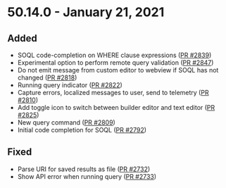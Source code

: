# 50.14.0 - January 21, 2021

## Added

- SOQL code-completion on WHERE clause expressions ([PR #2839](https://github.com/forcedotcom/salesforcedx-vscode/pull/2839))
- Experimental option to perform remote query validation ([PR #2847](https://github.com/forcedotcom/salesforcedx-vscode/pull/2847))
- Do not emit message from custom editor to webview if SOQL has not changed ([PR #2818](https://github.com/forcedotcom/salesforcedx-vscode/pull/2818))
- Running query indicator ([PR #2822](https://github.com/forcedotcom/salesforcedx-vscode/pull/2822))
- Capture errors, localized messages to user, send to telemetry ([PR #2810](https://github.com/forcedotcom/salesforcedx-vscode/pull/2810))
- Add toggle icon to switch between builder editor and text editor ([PR #2825](https://github.com/forcedotcom/salesforcedx-vscode/pull/2825))
- New query command ([PR #2809](https://github.com/forcedotcom/salesforcedx-vscode/pull/2809))
- Initial code completion for SOQL ([PR #2792](https://github.com/forcedotcom/salesforcedx-vscode/pull/2792))

## Fixed

- Parse URI for saved results as file ([PR #2732](https://github.com/forcedotcom/salesforcedx-vscode/pull/2732))
- Show API error when running query ([PR #2733](https://github.com/forcedotcom/salesforcedx-vscode/pull/2733))
